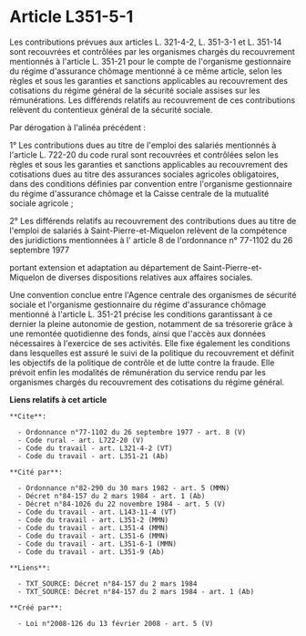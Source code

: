 # Article L351-5-1

Les contributions prévues aux articles L. 321-4-2, L. 351-3-1 et L. 351-14 
sont recouvrées et contrôlées par les organismes chargés du recouvrement mentionnés à l'article L. 351-21 
pour le compte de l'organisme gestionnaire du régime d'assurance chômage mentionné à ce même article, selon les règles et
sous les garanties et sanctions applicables au recouvrement des cotisations du régime général de la sécurité sociale assises
sur les rémunérations. Les différends relatifs au recouvrement de ces contributions relèvent du contentieux général de la
sécurité sociale. 

Par dérogation à l'alinéa précédent : 

1° Les contributions dues au titre de l'emploi des salariés mentionnés à l'article L. 722-20 du code rural sont recouvrées et
contrôlées selon les règles et sous les garanties et sanctions applicables au recouvrement des cotisations dues au titre des
assurances sociales agricoles obligatoires, dans des conditions définies par convention entre l'organisme gestionnaire du
régime d'assurance chômage et la Caisse centrale de la mutualité sociale agricole ; 

2° Les différends relatifs au recouvrement des contributions dues au titre de l'emploi de salariés à Saint-Pierre-et-Miquelon
relèvent de la compétence des juridictions mentionnées à l'
article 8 de l'ordonnance n° 77-1102 du 26 septembre 1977

portant extension et adaptation au département de Saint-Pierre-et-Miquelon de diverses dispositions relatives aux affaires
sociales. 

Une convention conclue entre l'Agence centrale des organismes de sécurité sociale et l'organisme gestionnaire du régime
d'assurance chômage mentionné à l'article L. 351-21 précise les conditions garantissant à ce dernier la pleine autonomie de
gestion, notamment de sa trésorerie grâce à une remontée quotidienne des fonds, ainsi que l'accès aux données nécessaires à
l'exercice de ses activités. Elle fixe également les conditions dans lesquelles est assuré le suivi de la politique du
recouvrement et définit les objectifs de la politique de contrôle et de lutte contre la fraude. Elle prévoit enfin les
modalités de rémunération du service rendu par les organismes chargés du recouvrement des cotisations du régime général.

**Liens relatifs à cet article**

	**Cite**:

	  - Ordonnance n°77-1102 du 26 septembre 1977 - art. 8 (V)
	  - Code rural - art. L722-20 (V)
	  - Code du travail - art. L321-4-2 (VT)
	  - Code du travail - art. L351-21 (Ab)

	**Cité par**:

	  - Ordonnance n°82-290 du 30 mars 1982 - art. 5 (MMN)
	  - Décret n°84-157 du 2 mars 1984 - art. 1 (Ab)
	  - Décret n°84-1026 du 22 novembre 1984 - art. 5 (V)
	  - Code du travail - art. L143-11-4 (VT)
	  - Code du travail - art. L351-2 (MMN)
	  - Code du travail - art. L351-4 (MMN)
	  - Code du travail - art. L351-6 (MMN)
	  - Code du travail - art. L351-6-1 (MMN)
	  - Code du travail - art. L351-9 (Ab)

	**Liens**:

	  - TXT_SOURCE: Décret n°84-157 du 2 mars 1984
	  - TXT_SOURCE: Décret n°84-157 du 2 mars 1984 - art. 1 (Ab)

	**Créé par**:

	  - Loi n°2008-126 du 13 février 2008 - art. 5 (V)
